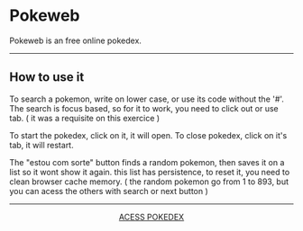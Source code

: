 # Pokeweb
Pokeweb is an free online pokedex.
<hr>

## How to use it
To search a pokemon, write on lower case, or use its code without the '#'.
The search is focus based, so for it to work, you need to click out or use tab.
( it was a requisite on this exercice )


To start the pokedex, click on it, it will open.
To close pokedex, click on it's tab, it will restart.

The "estou com sorte" button finds a random pokemon, then saves it on a list so it wont show it again.
this list has persistence, to reset it, you need to clean browser cache memory. ( the random pokemon go from 1 to 893, but you can acess the others
with search or next button )

<hr>

<p align="center"> <a href="https://marcosroos.github.io/Pokeweb"> ACESS POKEDEX </a> </p>

